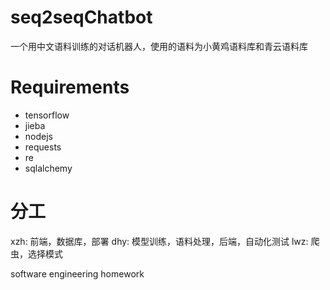 # seq2seqChatbot
一个用中文语料训练的对话机器人，使用的语料为小黄鸡语料库和青云语料库

# Requirements
* tensorflow
* jieba
* nodejs
* requests
* re
* sqlalchemy

# 分工

xzh: 前端，数据库，部署
dhy: 模型训练，语料处理，后端，自动化测试
lwz: 爬虫，选择模式

software engineering homework
